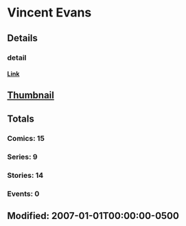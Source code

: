 # Vincent  Evans 
## Details
### detail
#### [Link](http://marvel.com/comics/creators/4681/vincent_evans?utm_campaign=apiRef&utm_source=225578a89fc76f3d20fbffda5d17a88d)
## [Thumbnail](http://i.annihil.us/u/prod/marvel/i/mg/c/60/4bc47c32cfd39.jpg)
## Totals
### Comics: 15
### Series: 9
### Stories: 14
### Events: 0
## Modified: 2007-01-01T00:00:00-0500